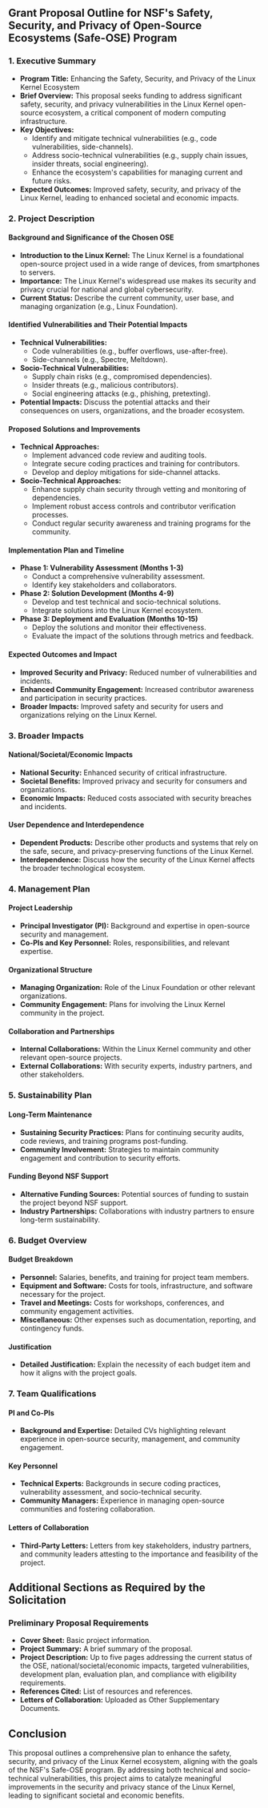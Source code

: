 ## Grant Proposal Outline for NSF's Safety, Security, and Privacy of Open-Source Ecosystems (Safe-OSE) Program

### 1. Executive Summary
- **Program Title:** Enhancing the Safety, Security, and Privacy of the Linux Kernel Ecosystem
- **Brief Overview:** This proposal seeks funding to address significant safety, security, and privacy vulnerabilities in the Linux Kernel open-source ecosystem, a critical component of modern computing infrastructure.
- **Key Objectives:**
  - Identify and mitigate technical vulnerabilities (e.g., code vulnerabilities, side-channels).
  - Address socio-technical vulnerabilities (e.g., supply chain issues, insider threats, social engineering).
  - Enhance the ecosystem's capabilities for managing current and future risks.
- **Expected Outcomes:** Improved safety, security, and privacy of the Linux Kernel, leading to enhanced societal and economic impacts.

### 2. Project Description

#### Background and Significance of the Chosen OSE
- **Introduction to the Linux Kernel:** The Linux Kernel is a foundational open-source project used in a wide range of devices, from smartphones to servers.
- **Importance:** The Linux Kernel's widespread use makes its security and privacy crucial for national and global cybersecurity.
- **Current Status:** Describe the current community, user base, and managing organization (e.g., Linux Foundation).

#### Identified Vulnerabilities and Their Potential Impacts
- **Technical Vulnerabilities:**
  - Code vulnerabilities (e.g., buffer overflows, use-after-free).
  - Side-channels (e.g., Spectre, Meltdown).
- **Socio-Technical Vulnerabilities:**
  - Supply chain risks (e.g., compromised dependencies).
  - Insider threats (e.g., malicious contributors).
  - Social engineering attacks (e.g., phishing, pretexting).
- **Potential Impacts:** Discuss the potential attacks and their consequences on users, organizations, and the broader ecosystem.

#### Proposed Solutions and Improvements
- **Technical Approaches:**
  - Implement advanced code review and auditing tools.
  - Integrate secure coding practices and training for contributors.
  - Develop and deploy mitigations for side-channel attacks.
- **Socio-Technical Approaches:**
  - Enhance supply chain security through vetting and monitoring of dependencies.
  - Implement robust access controls and contributor verification processes.
  - Conduct regular security awareness and training programs for the community.

#### Implementation Plan and Timeline
- **Phase 1: Vulnerability Assessment (Months 1-3)**
  - Conduct a comprehensive vulnerability assessment.
  - Identify key stakeholders and collaborators.
- **Phase 2: Solution Development (Months 4-9)**
  - Develop and test technical and socio-technical solutions.
  - Integrate solutions into the Linux Kernel ecosystem.
- **Phase 3: Deployment and Evaluation (Months 10-15)**
  - Deploy the solutions and monitor their effectiveness.
  - Evaluate the impact of the solutions through metrics and feedback.

#### Expected Outcomes and Impact
- **Improved Security and Privacy:** Reduced number of vulnerabilities and incidents.
- **Enhanced Community Engagement:** Increased contributor awareness and participation in security practices.
- **Broader Impacts:** Improved safety and security for users and organizations relying on the Linux Kernel.

### 3. Broader Impacts

#### National/Societal/Economic Impacts
- **National Security:** Enhanced security of critical infrastructure.
- **Societal Benefits:** Improved privacy and security for consumers and organizations.
- **Economic Impacts:** Reduced costs associated with security breaches and incidents.

#### User Dependence and Interdependence
- **Dependent Products:** Describe other products and systems that rely on the safe, secure, and privacy-preserving functions of the Linux Kernel.
- **Interdependence:** Discuss how the security of the Linux Kernel affects the broader technological ecosystem.

### 4. Management Plan

#### Project Leadership
- **Principal Investigator (PI):** Background and expertise in open-source security and management.
- **Co-PIs and Key Personnel:** Roles, responsibilities, and relevant expertise.

#### Organizational Structure
- **Managing Organization:** Role of the Linux Foundation or other relevant organizations.
- **Community Engagement:** Plans for involving the Linux Kernel community in the project.

#### Collaboration and Partnerships
- **Internal Collaborations:** Within the Linux Kernel community and other relevant open-source projects.
- **External Collaborations:** With security experts, industry partners, and other stakeholders.

### 5. Sustainability Plan

#### Long-Term Maintenance
- **Sustaining Security Practices:** Plans for continuing security audits, code reviews, and training programs post-funding.
- **Community Involvement:** Strategies to maintain community engagement and contribution to security efforts.

#### Funding Beyond NSF Support
- **Alternative Funding Sources:** Potential sources of funding to sustain the project beyond NSF support.
- **Industry Partnerships:** Collaborations with industry partners to ensure long-term sustainability.

### 6. Budget Overview

#### Budget Breakdown
- **Personnel:** Salaries, benefits, and training for project team members.
- **Equipment and Software:** Costs for tools, infrastructure, and software necessary for the project.
- **Travel and Meetings:** Costs for workshops, conferences, and community engagement activities.
- **Miscellaneous:** Other expenses such as documentation, reporting, and contingency funds.

#### Justification
- **Detailed Justification:** Explain the necessity of each budget item and how it aligns with the project goals.

### 7. Team Qualifications

#### PI and Co-PIs
- **Background and Expertise:** Detailed CVs highlighting relevant experience in open-source security, management, and community engagement.

#### Key Personnel
- **Technical Experts:** Backgrounds in secure coding practices, vulnerability assessment, and socio-technical security.
- **Community Managers:** Experience in managing open-source communities and fostering collaboration.

#### Letters of Collaboration
- **Third-Party Letters:** Letters from key stakeholders, industry partners, and community leaders attesting to the importance and feasibility of the project.

## Additional Sections as Required by the Solicitation

### Preliminary Proposal Requirements

- **Cover Sheet:** Basic project information.
- **Project Summary:** A brief summary of the proposal.
- **Project Description:** Up to five pages addressing the current status of the OSE, national/societal/economic impacts, targeted vulnerabilities, development plan, evaluation plan, and compliance with eligibility requirements.
- **References Cited:** List of resources and references.
- **Letters of Collaboration:** Uploaded as Other Supplementary Documents.

## Conclusion

This proposal outlines a comprehensive plan to enhance the safety, security, and privacy of the Linux Kernel ecosystem, aligning with the goals of the NSF's Safe-OSE program. By addressing both technical and socio-technical vulnerabilities, this project aims to catalyze meaningful improvements in the security and privacy stance of the Linux Kernel, leading to significant societal and economic benefits.